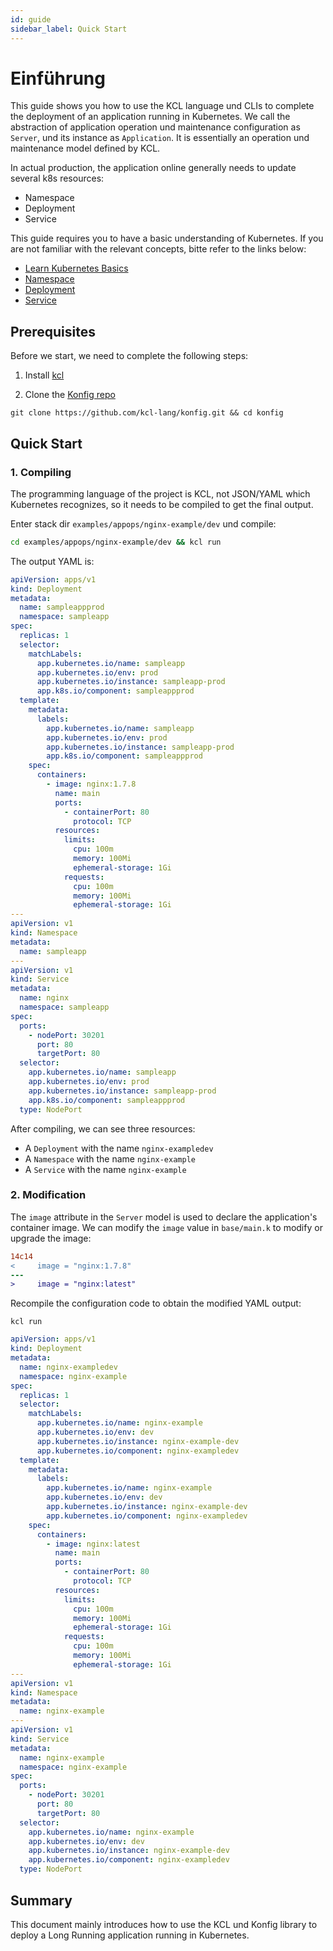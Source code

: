 ```yaml
---
id: guide
sidebar_label: Quick Start
---
```


# Einführung

This guide shows you how to use the KCL language und CLIs to complete the deployment of an application running in Kubernetes. We call the abstraction of application operation und maintenance configuration as `Server`, und its instance as `Application`. It is essentially an operation und maintenance model defined by KCL.

In actual production, the application online generally needs to update several k8s resources:

- Namespace
- Deployment
- Service

This guide requires you to have a basic understanding of Kubernetes. If you are not familiar with the relevant concepts, bitte refer to the links below:

- [Learn Kubernetes Basics](https://kubernetes.io/docs/tutorials/kubernetes-basics/)
- [Namespace](https://kubernetes.io/docs/concepts/overview/working-with-objects/namespaces/)
- [Deployment](https://kubernetes.io/docs/concepts/workloads/controllers/deployment/)
- [Service](https://kubernetes.io/docs/concepts/services-networking/service/)

## Prerequisites

Before we start, we need to complete the following steps:

1. Install [kcl](https://kcl-lang.io/docs/user_docs/getting-started/install/)

2. Clone the [Konfig repo](https://github.com/kcl-lang/konfig.git)

```shell
git clone https://github.com/kcl-lang/konfig.git && cd konfig
```

## Quick Start

### 1. Compiling

The programming language of the project is KCL, not JSON/YAML which Kubernetes recognizes, so it needs to be compiled to get the final output.

Enter stack dir `examples/appops/nginx-example/dev` und compile:

```bash
cd examples/appops/nginx-example/dev && kcl run
```

The output YAML is:

```yaml
apiVersion: apps/v1
kind: Deployment
metadata:
  name: sampleappprod
  namespace: sampleapp
spec:
  replicas: 1
  selector:
    matchLabels:
      app.kubernetes.io/name: sampleapp
      app.kubernetes.io/env: prod
      app.kubernetes.io/instance: sampleapp-prod
      app.k8s.io/component: sampleappprod
  template:
    metadata:
      labels:
        app.kubernetes.io/name: sampleapp
        app.kubernetes.io/env: prod
        app.kubernetes.io/instance: sampleapp-prod
        app.k8s.io/component: sampleappprod
    spec:
      containers:
        - image: nginx:1.7.8
          name: main
          ports:
            - containerPort: 80
              protocol: TCP
          resources:
            limits:
              cpu: 100m
              memory: 100Mi
              ephemeral-storage: 1Gi
            requests:
              cpu: 100m
              memory: 100Mi
              ephemeral-storage: 1Gi
---
apiVersion: v1
kind: Namespace
metadata:
  name: sampleapp
---
apiVersion: v1
kind: Service
metadata:
  name: nginx
  namespace: sampleapp
spec:
  ports:
    - nodePort: 30201
      port: 80
      targetPort: 80
  selector:
    app.kubernetes.io/name: sampleapp
    app.kubernetes.io/env: prod
    app.kubernetes.io/instance: sampleapp-prod
    app.k8s.io/component: sampleappprod
  type: NodePort
```

After compiling, we can see three resources:

- A `Deployment` with the name `nginx-exampledev`
- A `Namespace` with the name `nginx-example`
- A `Service` with the name `nginx-example`

### 2. Modification

The `image` attribute in the `Server` model is used to declare the application's container image. We can modify the `image` value in `base/main.k` to modify or upgrade the image:

```diff
14c14
<     image = "nginx:1.7.8"
---
>     image = "nginx:latest"
```

Recompile the configuration code to obtain the modified YAML output:

```shell
kcl run
```

```yaml
apiVersion: apps/v1
kind: Deployment
metadata:
  name: nginx-exampledev
  namespace: nginx-example
spec:
  replicas: 1
  selector:
    matchLabels:
      app.kubernetes.io/name: nginx-example
      app.kubernetes.io/env: dev
      app.kubernetes.io/instance: nginx-example-dev
      app.kubernetes.io/component: nginx-exampledev
  template:
    metadata:
      labels:
        app.kubernetes.io/name: nginx-example
        app.kubernetes.io/env: dev
        app.kubernetes.io/instance: nginx-example-dev
        app.kubernetes.io/component: nginx-exampledev
    spec:
      containers:
        - image: nginx:latest
          name: main
          ports:
            - containerPort: 80
              protocol: TCP
          resources:
            limits:
              cpu: 100m
              memory: 100Mi
              ephemeral-storage: 1Gi
            requests:
              cpu: 100m
              memory: 100Mi
              ephemeral-storage: 1Gi
---
apiVersion: v1
kind: Namespace
metadata:
  name: nginx-example
---
apiVersion: v1
kind: Service
metadata:
  name: nginx-example
  namespace: nginx-example
spec:
  ports:
    - nodePort: 30201
      port: 80
      targetPort: 80
  selector:
    app.kubernetes.io/name: nginx-example
    app.kubernetes.io/env: dev
    app.kubernetes.io/instance: nginx-example-dev
    app.kubernetes.io/component: nginx-exampledev
  type: NodePort
```

## Summary

This document mainly introduces how to use the KCL und Konfig library to deploy a Long Running application running in Kubernetes.
